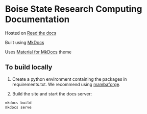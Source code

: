 # Boise State Research Computing Documentation

Hosted on [Read the docs](https://bsu-docs.readthedocs.io/en/latest/)

Built using [MkDocs](https://www.mkdocs.org/)

Uses [Material for MkDocs](https://squidfunk.github.io/mkdocs-material/) theme

## To build locally

1. Create a python environment containing the packages in requirements.txt.
We recommend using [mambaforge](https://mamba.readthedocs.io/en/latest/installation.html).

2. Build the site and start the docs server:

```bash
mkdocs build
mkdocs serve
```
